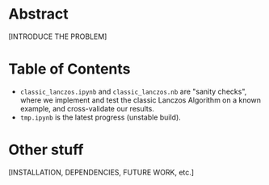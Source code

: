 # Abstract 

[INTRODUCE THE PROBLEM]

# Table of Contents
* `classic_lanczos.ipynb` and `classic_lanczos.nb` are "sanity checks", where we implement and test the classic Lanczos Algorithm on a known example, and cross-validate our results.
* `tmp.ipynb` is the latest progress (unstable build).

# Other stuff 

[INSTALLATION, DEPENDENCIES, FUTURE WORK, etc.]
